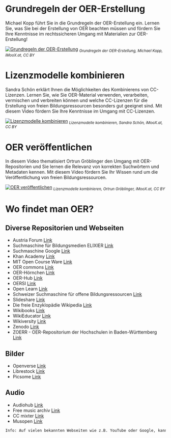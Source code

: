 # Grundregeln der OER-Erstellung

Michael Kopp führt Sie in die Grundregeln der OER-Erstellung ein. Lernen Sie, was Sie bei der Erstellung von OER beachten müssen und fördern Sie Ihre Kenntnisse im rechtssicheren Umgang mit Materialien zur OER-Erstellung!  

[![Grundregeln der OER-Erstellung](https://user-images.githubusercontent.com/118910734/208621210-cf081d8c-2d60-4083-9c58-b04dac89851c.png)](https://www.youtube.com/embed/14BebGz01rU)
<sub>*Grundregeln der OER-Erstellung, Michael Kopp, iMooX.at, CC BY*</sub>

# Lizenzmodelle kombinieren

Sandra Schön erklärt Ihnen die Möglichkeiten des Kombinierens von CC-Lizenzen. Lernen Sie, wie Sie OER-Material verwenden, verarbeiten, vermischen und verbreiten können und welche CC-Lizenzen für die Erstellung von freien Bildungsressourcen besonders gut geeignet sind. Mit diesem Video fördern Sie Ihre Kenntnisse im Umgang mit CC-Lizenzen.  
 
[![Lizenzmodelle kombinieren](https://user-images.githubusercontent.com/118910734/208629082-548b9f82-22db-482a-a800-466f99e2638b.png)](https://www.youtube.com/watch?v=IFdAXlmicRw)
<sub>*Lizenzmodelle kombinieren, Sandra Schön, iMooX.at, CC BY*</sub>

# OER veröffentlichen
In diesem Video thematisiert Ortrun Gröblinger den Umgang mit OER-Repositorien und Sie lernen die Relevanz von korrekten Suchwörtern und Metadaten kennen. Mit diesem Video fördern Sie Ihr Wissen rund um die Veröffentlichung von freien Bildungsressourcen.  

[![OER veröffentlichen](https://user-images.githubusercontent.com/118910734/208649814-b62f23e5-0148-4373-94ce-66a6fe7d584b.png)](https://www.youtube.com/watch?v=rJss2QvTnB8)
<sub>*Lizenzmodelle kombinieren, Ortrun Gröblinger, iMooX.at, CC BY*</sub>

# Wo findet man OER?

## Diverse Repositorien und Webseiten
* Austria Forum [Link](https://austria-forum.org/)
* Suchmaschine für Bildungsmedien ELIXIER [Link](https://www.bildungsserver.de/elixier/)
* Suchmaschine Google [Link](https://www.google.com/)
* Khan Academy [Link](https://de.khanacademy.org/)
* MIT Open Course Ware [Link](https://ocw.mit.edu/index.htm)
* OER commons [Link](https://www.oercommons.org/)
* OER-Hörnchen [Link](https://oerhoernchen.de/)
* OER-Hub [Link](https://portal.openeducation.at/)
* OERSI [Link](https://oersi.de/resources/)
* Open Learn [Link](https://www.open.edu/openlearn/)
* Schweizer Suchmaschine für offene Bildungsressourcen [Link](https://www.oerch.ch/)
* Slideshare [Link](http://www.slideshare.net/)
* Die freie Enzyklopädie Wikipedia [Link](https://www.wikipedia.org/)
* Wikibooks [Link](https://www.wikibooks.org/)
* WikiEducator [Link](https://wikieducator.org/Main_Page)
* Wikiversity [Link](https://de.wikiversity.org/wiki/Hauptseite)
* Zenodo [Link](https://zenodo.org/)
* ZOERR - OER-Repositorium der Hochschulen in Baden-Württemberg [Link](https://www.oerbw.de/)

## Bilder

* Openverse [Link](https://wordpress.org/openverse/)
* Librestock [Link](https://librestock.com/)
* Picsome [Link](https://picsome.org/)

## Audio

* Audiohub [Link](https://audiohub.com/)
* Free music archiv [Link](https://freemusicarchive.org/)
* CC mixter [Link](http://ccmixter.org/)
* Musopen [Link](https://musopen.org/music/)

```diff
Info: Auf vielen bekannten Webseiten wie z.B. YouTube oder Google, kann die Suche nach CC Lizenz gefiltert werden.  
```
